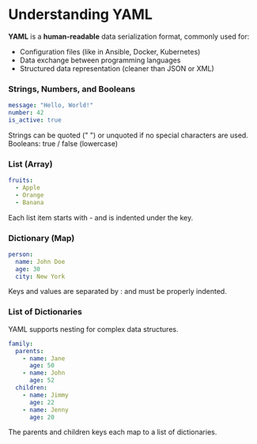 # Understanding YAML

**YAML** is a **human-readable** data serialization format, commonly used for:
- Configuration files (like in Ansible, Docker, Kubernetes)
- Data exchange between programming languages
- Structured data representation (cleaner than JSON or XML)

### Strings, Numbers, and Booleans

```yaml
message: "Hello, World!"
number: 42
is_active: true
```
Strings can be quoted (" ") or unquoted if no special characters are used.
Booleans: true / false (lowercase)

###  List (Array)

```yaml
fruits:
  - Apple
  - Orange
  - Banana
```
Each list item starts with - and is indented under the key.

### Dictionary (Map)

```yaml
person:
  name: John Doe
  age: 30
  city: New York
```

Keys and values are separated by : and must be properly indented.

### List of Dictionaries

YAML supports nesting for complex data structures.

```yaml
family:
  parents:
    - name: Jane
      age: 50
    - name: John
      age: 52
  children:
    - name: Jimmy
      age: 22
    - name: Jenny
      age: 20
```

The parents and children keys each map to a list of dictionaries.


